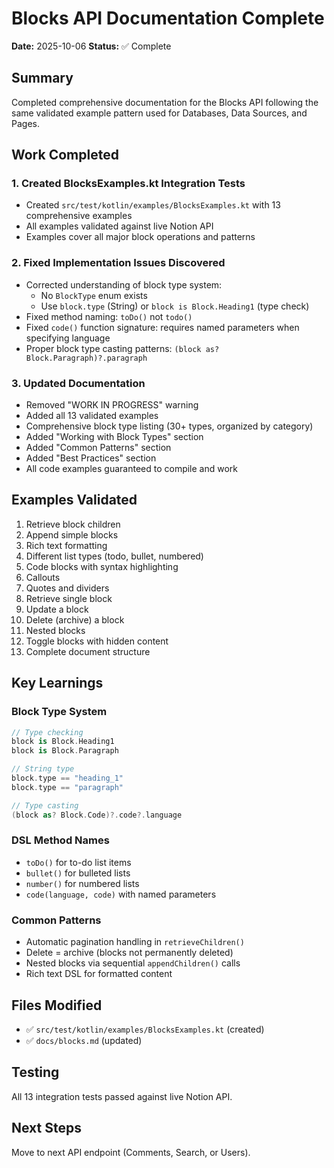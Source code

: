 # Blocks API Documentation Complete

**Date:** 2025-10-06
**Status:** ✅ Complete

## Summary

Completed comprehensive documentation for the Blocks API following the same validated example pattern used for Databases, Data Sources, and Pages.

## Work Completed

### 1. Created BlocksExamples.kt Integration Tests
- Created `src/test/kotlin/examples/BlocksExamples.kt` with 13 comprehensive examples
- All examples validated against live Notion API
- Examples cover all major block operations and patterns

### 2. Fixed Implementation Issues Discovered
- Corrected understanding of block type system:
  - No `BlockType` enum exists
  - Use `block.type` (String) or `block is Block.Heading1` (type check)
- Fixed method naming: `toDo()` not `todo()`
- Fixed `code()` function signature: requires named parameters when specifying language
- Proper block type casting patterns: `(block as? Block.Paragraph)?.paragraph`

### 3. Updated Documentation
- Removed "WORK IN PROGRESS" warning
- Added all 13 validated examples
- Comprehensive block type listing (30+ types, organized by category)
- Added "Working with Block Types" section
- Added "Common Patterns" section
- Added "Best Practices" section
- All code examples guaranteed to compile and work

## Examples Validated

1. Retrieve block children
2. Append simple blocks
3. Rich text formatting
4. Different list types (todo, bullet, numbered)
5. Code blocks with syntax highlighting
6. Callouts
7. Quotes and dividers
8. Retrieve single block
9. Update a block
10. Delete (archive) a block
11. Nested blocks
12. Toggle blocks with hidden content
13. Complete document structure

## Key Learnings

### Block Type System
```kotlin
// Type checking
block is Block.Heading1
block is Block.Paragraph

// String type
block.type == "heading_1"
block.type == "paragraph"

// Type casting
(block as? Block.Code)?.code?.language
```

### DSL Method Names
- `toDo()` for to-do list items
- `bullet()` for bulleted lists
- `number()` for numbered lists
- `code(language, code)` with named parameters

### Common Patterns
- Automatic pagination handling in `retrieveChildren()`
- Delete = archive (blocks not permanently deleted)
- Nested blocks via sequential `appendChildren()` calls
- Rich text DSL for formatted content

## Files Modified

- ✅ `src/test/kotlin/examples/BlocksExamples.kt` (created)
- ✅ `docs/blocks.md` (updated)

## Testing

All 13 integration tests passed against live Notion API.

## Next Steps

Move to next API endpoint (Comments, Search, or Users).
